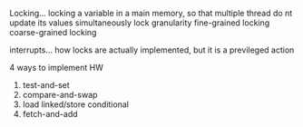 Locking... locking a variable in a main memory, so that multiple thread do nt update its values simultaneously
lock granularity
fine-grained locking
coarse-grained locking

interrupts... how locks are actually implemented, but it is a previleged action

4 ways to implement HW
1) test-and-set
2) compare-and-swap
3) load linked/store conditional
4) fetch-and-add


